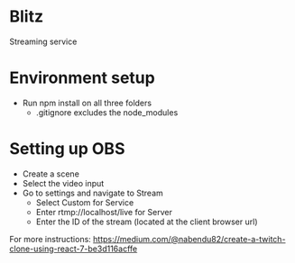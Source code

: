 # Blitz
Streaming service

# Environment setup
- Run npm install on all three folders
    - .gitignore excludes the node_modules


# Setting up OBS
- Create a scene
- Select the video input 
- Go to settings and navigate to Stream
    - Select Custom for Service
    - Enter rtmp://localhost/live for Server
    - Enter the ID of the stream (located at the client browser url)


For more instructions:
https://medium.com/@nabendu82/create-a-twitch-clone-using-react-7-be3d116acffe